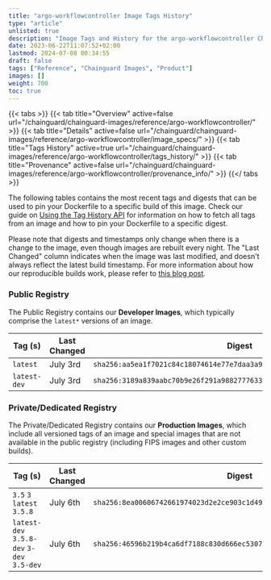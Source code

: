 ```yaml
---
title: "argo-workflowcontroller Image Tags History"
type: "article"
unlisted: true
description: "Image Tags and History for the argo-workflowcontroller Chainguard Image"
date: 2023-06-22T11:07:52+02:00
lastmod: 2024-07-08 00:34:55
draft: false
tags: ["Reference", "Chainguard Images", "Product"]
images: []
weight: 700
toc: true
---
```


{{< tabs >}}
{{< tab title="Overview" active=false url="/chainguard/chainguard-images/reference/argo-workflowcontroller/" >}}
{{< tab title="Details" active=false url="/chainguard/chainguard-images/reference/argo-workflowcontroller/image_specs/" >}}
{{< tab title="Tags History" active=true url="/chainguard/chainguard-images/reference/argo-workflowcontroller/tags_history/" >}}
{{< tab title="Provenance" active=false url="/chainguard/chainguard-images/reference/argo-workflowcontroller/provenance_info/" >}}
{{</ tabs >}}

The following tables contains the most recent tags and digests that can be used to pin your Dockerfile to a specific build of this image. Check our guide on [Using the Tag History API](/chainguard/chainguard-images/using-the-tag-history-api/) for information on how to fetch all tags from an image and how to pin your Dockerfile to a specific digest.

Please note that digests and timestamps only change when there is a change to the image, even though images are rebuilt every night. The "Last Changed" column indicates when the image was last modified, and doesn't always reflect the latest build timestamp. For more information about how our reproducible builds work, please refer to [this blog post](https://www.chainguard.dev/unchained/reproducing-chainguards-reproducible-image-builds).

### Public Registry
The Public Registry contains our **Developer Images**, which typically comprise the `latest*` versions of an image.

| Tag (s)       | Last Changed | Digest                                                                    |
|---------------|--------------|---------------------------------------------------------------------------|
|  `latest`     | July 3rd     | `sha256:aa5ea1f7021c84c18074614e77e7daa3a990cab7b32e1cd2197b6f650eeaf80a` |
|  `latest-dev` | July 3rd     | `sha256:3189a839aabc70b9e26f291a9882777633dcfe92e66ef37b126c7ae8622f8bb3` |


### Private/Dedicated Registry
The Private/Dedicated Registry contains our **Production Images**, which include all versioned tags of an image and special images that are not available in the public registry (including FIPS images and other custom builds).

| Tag (s)                                     | Last Changed | Digest                                                                    |
|---------------------------------------------|--------------|---------------------------------------------------------------------------|
|  `3.5` `3` `latest` `3.5.8`                 | July 6th     | `sha256:8ea00606742661974023d2e2ce903c1d49c0733d9a955e644158de1c416ebef2` |
|  `latest-dev` `3.5.8-dev` `3-dev` `3.5-dev` | July 6th     | `sha256:46596b219b4ca6df7188c830d666ec530761d6e65f7e3493ab5254e3f33103b4` |

